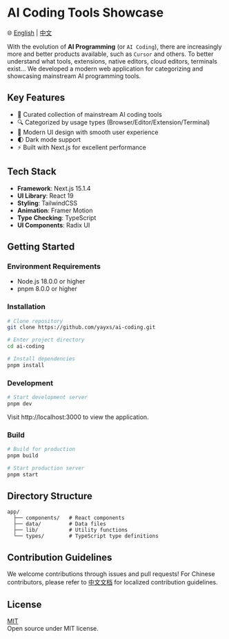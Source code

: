 # AI Coding Tools Showcase

🌐 [English](README.md) | [中文](README.zh-CN.md)

With the evolution of **AI Programming** (or `AI Coding`), there are increasingly more and better products available, such as `Cursor` and others. To better understand what tools, extensions, native editors, cloud editors, terminals exist... We developed a modern web application for categorizing and showcasing mainstream AI programming tools.

## Key Features

- 🎯 Curated collection of mainstream AI coding tools
- 🔍 Categorized by usage types (Browser/Editor/Extension/Terminal)
- 💫 Modern UI design with smooth user experience
- 🌓 Dark mode support
- ⚡ Built with Next.js for excellent performance

## Tech Stack

- **Framework**: Next.js 15.1.4
- **UI Library**: React 19
- **Styling**: TailwindCSS
- **Animation**: Framer Motion
- **Type Checking**: TypeScript
- **UI Components**: Radix UI

## Getting Started

### Environment Requirements

- Node.js 18.0.0 or higher
- pnpm 8.0.0 or higher

### Installation

```bash
# Clone repository
git clone https://github.com/yayxs/ai-coding.git

# Enter project directory
cd ai-coding

# Install dependencies
pnpm install
```

### Development

```bash
# Start development server
pnpm dev
```

Visit http://localhost:3000 to view the application.

### Build

```bash
# Build for production
pnpm build

# Start production server
pnpm start
```

## Directory Structure

```
app/
  ├── components/   # React components
  ├── data/         # Data files
  ├── lib/          # Utility functions
  └── types/        # TypeScript type definitions
```

## Contribution Guidelines

We welcome contributions through issues and pull requests! For Chinese contributors, please refer to [中文文档](README.zh-CN.md) for localized contribution guidelines.

## License

[MIT](LICENSE)  
Open source under MIT license.
